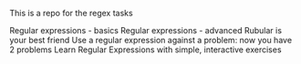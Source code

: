 This is a repo for the regex tasks

Regular expressions - basics
Regular expressions - advanced
Rubular is your best friend
Use a regular expression against a problem: now you have 2 problems
Learn Regular Expressions with simple, interactive exercises
